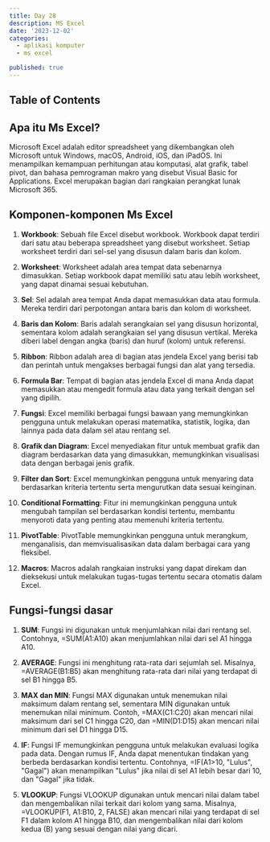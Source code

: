 ```yaml
---
title: Day 28
description: MS Excel
date: '2023-12-02'
categories:
  - aplikasi komputer
  - ms excel

published: true
---
```


## Table of Contents

## Apa itu Ms Excel?

Microsoft Excel adalah editor spreadsheet yang dikembangkan oleh Microsoft untuk Windows, macOS, Android, iOS, dan iPadOS. Ini menampilkan kemampuan perhitungan atau komputasi, alat grafik, tabel pivot, dan bahasa pemrograman makro yang disebut Visual Basic for Applications. Excel merupakan bagian dari rangkaian perangkat lunak Microsoft 365.

## Komponen-komponen Ms Excel

1. **Workbook**: Sebuah file Excel disebut workbook. Workbook dapat terdiri dari satu atau beberapa spreadsheet yang disebut worksheet. Setiap worksheet terdiri dari sel-sel yang disusun dalam baris dan kolom.

2. **Worksheet**: Worksheet adalah area tempat data sebenarnya dimasukkan. Setiap workbook dapat memiliki satu atau lebih worksheet, yang dapat dinamai sesuai kebutuhan.

3. **Sel**: Sel adalah area tempat Anda dapat memasukkan data atau formula. Mereka terdiri dari perpotongan antara baris dan kolom di worksheet.

4. **Baris dan Kolom**: Baris adalah serangkaian sel yang disusun horizontal, sementara kolom adalah serangkaian sel yang disusun vertikal. Mereka diberi label dengan angka (baris) dan huruf (kolom) untuk referensi.

5. **Ribbon**: Ribbon adalah area di bagian atas jendela Excel yang berisi tab dan perintah untuk mengakses berbagai fungsi dan alat yang tersedia.

6. **Formula Bar**: Tempat di bagian atas jendela Excel di mana Anda dapat memasukkan atau mengedit formula atau data yang terkait dengan sel yang dipilih.

7. **Fungsi**: Excel memiliki berbagai fungsi bawaan yang memungkinkan pengguna untuk melakukan operasi matematika, statistik, logika, dan lainnya pada data dalam sel atau rentang sel.

8. **Grafik dan Diagram**: Excel menyediakan fitur untuk membuat grafik dan diagram berdasarkan data yang dimasukkan, memungkinkan visualisasi data dengan berbagai jenis grafik.

9. **Filter dan Sort**: Excel memungkinkan pengguna untuk menyaring data berdasarkan kriteria tertentu serta mengurutkan data sesuai keinginan.

10. **Conditional Formatting**: Fitur ini memungkinkan pengguna untuk mengubah tampilan sel berdasarkan kondisi tertentu, membantu menyoroti data yang penting atau memenuhi kriteria tertentu.

11. **PivotTable**: PivotTable memungkinkan pengguna untuk merangkum, menganalisis, dan memvisualisasikan data dalam berbagai cara yang fleksibel.

12. **Macros**: Macros adalah rangkaian instruksi yang dapat direkam dan dieksekusi untuk melakukan tugas-tugas tertentu secara otomatis dalam Excel.

## Fungsi-fungsi dasar

1. **SUM**: Fungsi ini digunakan untuk menjumlahkan nilai dari rentang sel. Contohnya, =SUM(A1:A10) akan menjumlahkan nilai dari sel A1 hingga A10.

2. **AVERAGE**: Fungsi ini menghitung rata-rata dari sejumlah sel. Misalnya, =AVERAGE(B1:B5) akan menghitung rata-rata dari nilai yang terdapat di sel B1 hingga B5.

3. **MAX dan MIN**: Fungsi MAX digunakan untuk menemukan nilai maksimum dalam rentang sel, sementara MIN digunakan untuk menemukan nilai minimum. Contoh, =MAX(C1:C20) akan mencari nilai maksimum dari sel C1 hingga C20, dan =MIN(D1:D15) akan mencari nilai minimum dari sel D1 hingga D15.

4. **IF**: Fungsi IF memungkinkan pengguna untuk melakukan evaluasi logika pada data. Dengan rumus IF, Anda dapat menentukan tindakan yang berbeda berdasarkan kondisi tertentu. Contohnya, =IF(A1>10, "Lulus", "Gagal") akan menampilkan "Lulus" jika nilai di sel A1 lebih besar dari 10, dan "Gagal" jika tidak.

5. **VLOOKUP**: Fungsi VLOOKUP digunakan untuk mencari nilai dalam tabel dan mengembalikan nilai terkait dari kolom yang sama. Misalnya, =VLOOKUP(F1, A1:B10, 2, FALSE) akan mencari nilai yang terdapat di sel F1 dalam kolom A1 hingga B10, dan mengembalikan nilai dari kolom kedua (B) yang sesuai dengan nilai yang dicari.
